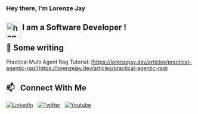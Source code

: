 ### Hey there, I'm Lorenze Jay

## <img alt="handwavegif" src="https://user-images.githubusercontent.com/39513876/112366216-8cfe7400-8cfe-11eb-8116-7d3dbae20e97.gif" width="40" align="left"/> I am a Software Developer !

## 📝 Some writing
Practical Multi Agent Rag Tutorial: [https://lorenzejay.dev/articles/practical-agentic-rag](https://lorenzejay.dev/articles/practical-agentic-rag)

## 📫 &nbsp; Connect With Me

<!-- [<img align='left'  alt='lorenzejay' width='22px' src='https://raw.githubusercontent.com/iconic/open-iconic/master/svg/globe.svg' />](https://lorenzejay.dev/) -->

<!-- [<img align='left'  alt='lorenzejayTech | Twitter' width='22px' src='https://cdn.jsdelivr.net/npm/simple-icons@v3/icons/twitter.svg' style='color:#1DA1F2' />](https://twitter.com/lorenzejaytech)
[<img align='left' alt='Lorenze Hernandez | Youtube' width='22px' src='https://cdn.jsdelivr.net/npm/simple-icons@v3/icons/youtube.svg' style='color:red' />](https://www.youtube.com/channel/ucjyobkvhv4dmnuewghcmf7w)
[<img align='left' alt='lorenzejayTech | Twitter' width='22px' src='https://cdn.jsdelivr.net/npm/simple-icons@v3/icons/linkedin.svg' style='color:#2867B2 ' />](https://www.linkedin.com/in/lorenzehernandez/) -->

<a href="https://www.linkedin.com/in/lorenzehernandez/"><img alt="LinkedIn" src="https://img.shields.io/badge/linkedin%20-%230077B5.svg?&style=flat&logo=linkedin&logoColor=white"/></a> &nbsp;
<a href="https://twitter.com/lorenzejaytech"><img alt="Twitter" src="https://img.shields.io/badge/twitter%20-%230077B5.svg?&style=flat&logo=twitter&logoColor=white"/></a> &nbsp;
<a href="https://www.youtube.com/channel/UCJYobKvhV4dmnUeWgHcmf7w"><img alt="Youtube" src="https://img.shields.io/badge/-youtube_-E4405F?style=flat&logo=youtube&logoColor=white"/></a> &nbsp;

<br />

<!-- [![Spotify](https://now-playing-lorenzejay.vercel.app/api/spotify)](https://open.spotify.com/user/vnnqm5ith6h98r7q62tnlhhaz?si=ac6fc441fe1a40bf) -->

<!-- ### Language and Tools:

[<img align="left" alt="Visual Studio Code" width="26px" src="https://raw.githubusercontent.com/github/explore/80688e429a7d4ef2fca1e82350fe8e3517d3494d/topics/visual-studio-code/visual-studio-code.png" />][webdevplaylist]
 -->
<!-- [<img align="left" alt="HTML5" width="26px" src="https://raw.githubusercontent.com/github/explore/80688e429a7d4ef2fca1e82350fe8e3517d3494d/topics/html/html.png" />][webdevplaylist] -->
<!-- [<img align="left" alt="CSS3" width="26px" src="https://raw.githubusercontent.com/github/explore/80688e429a7d4ef2fca1e82350fe8e3517d3494d/topics/css/css.png" />][cssplaylist] -->

<!-- [<img align="left" alt="Sass" width="26px" src="https://raw.githubusercontent.com/github/explore/80688e429a7d4ef2fca1e82350fe8e3517d3494d/topics/sass/sass.png" />][cssplaylist]
[<img align="left" alt="JavaScript" width="26px" src="https://raw.githubusercontent.com/github/explore/80688e429a7d4ef2fca1e82350fe8e3517d3494d/topics/javascript/javascript.png" />][jsplaylist]
[<img align="left" alt="React" width="26px" src="https://raw.githubusercontent.com/github/explore/80688e429a7d4ef2fca1e82350fe8e3517d3494d/topics/react/react.png" />][reactplaylist]
[<img align="left" alt="Gatsby" width="26px" src="https://raw.githubusercontent.com/github/explore/e94815998e4e0713912fed477a1f346ec04c3da2/topics/gatsby/gatsby.png" />][webdevplaylist]

[<img align="left" alt="Next.js" width="26px" src="https://camo.githubusercontent.com/92ec9eb7eeab7db4f5919e3205918918c42e6772562afb4112a2909c1aaaa875/68747470733a2f2f6173736574732e76657263656c2e636f6d2f696d6167652f75706c6f61642f76313630373535343338352f7265706f7369746f726965732f6e6578742d6a732f6e6578742d6c6f676f2e706e67" />][webdevplaylist]

[<img align="left" alt="Node.js" width="26px" src="https://raw.githubusercontent.com/github/explore/80688e429a7d4ef2fca1e82350fe8e3517d3494d/topics/nodejs/nodejs.png" />][webdevplaylist]

[<img align="left" alt="MySQL" width="26px" src="https://raw.githubusercontent.com/github/explore/80688e429a7d4ef2fca1e82350fe8e3517d3494d/topics/mysql/mysql.png" />][webdevplaylist]

[<img align="left" alt="MongoDB" width="26px" src="https://raw.githubusercontent.com/github/explore/80688e429a7d4ef2fca1e82350fe8e3517d3494d/topics/mongodb/mongodb.png" />][webdevplaylist]
[<img align="left" alt="Git" width="26px" src="https://raw.githubusercontent.com/github/explore/80688e429a7d4ef2fca1e82350fe8e3517d3494d/topics/git/git.png" />][webdevplaylist]
[<img align="left" alt="GitHub" width="26px" src="https://raw.githubusercontent.com/github/explore/78df643247d429f6cc873026c0622819ad797942/topics/github/github.png" />][webdevplaylist]
[<img align="left" alt="Terminal" width="26px" src="https://raw.githubusercontent.com/github/explore/80688e429a7d4ef2fca1e82350fe8e3517d3494d/topics/terminal/terminal.png" />][webdevplaylist]

[webdevplaylist]: https://open.spotify.com/playlist/3DIjw8eboATMgRN2RC6mz6?si=e8e6ed3b65f34f8e
[reactplaylist]: https://open.spotify.com/playlist/3DIjw8eboATMgRN2RC6mz6?si=e8e6ed3b65f34f8e
[cssplaylist]: https://open.spotify.com/playlist/3DIjw8eboATMgRN2RC6mz6?si=e8e6ed3b65f34f8e
[jsplaylist]: https://open.spotify.com/playlist/3DIjw8eboATMgRN2RC6mz6?si=e8e6ed3b65f34f8e
[twitter]: https://twitter.com/lorenzejaytech
[linkedin]: https://www.linkedin.com/in/lorenzehernandez/
[youtube]: https://www.youtube.com/channel/ucjyobkvhv4dmnuewghcmf7w
 -->
 
